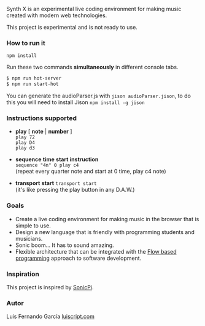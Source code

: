 Synth X is an experimental live coding environment for making music created with modern web technologies.

This project is experimental and is not ready to use.

### How to run it

`npm install`

Run these two commands __simultaneously__ in different console tabs.

```bash
$ npm run hot-server
$ npm run start-hot
```

You can generate the audioParser.js with `jison audioParser.jison`, to do this you will need to install Jison `npm install -g jison`

### Instructions supported

- **play** [ **note** | **number** ]  
`play 72`  
`play D4`  
`play d3`  

- **sequence**  **time** **start** **instruction**  
`sequence "4n" 0 play c4`  
(repeat every quarter note and start at 0 time, play c4 note)

- **transport**  **start**
`transport start`  
(it's like pressing the play button in any D.A.W.)

### Goals

* Create a live coding environment for making music in the browser that is simple to use.
* Design a new language that is friendly with programming students and musicians.
* Sonic boom… It has to sound amazing.
* Flexible architecture that can be integrated with the [Flow based programming](http://www.jpaulmorrison.com/fbp/) approach to software development.


### Inspiration

This project is inspired by [SonicPi](http://sonic-pi.net/).

### Autor  

Luis Fernando García
[luiscript.com](https://luiscript.com)
